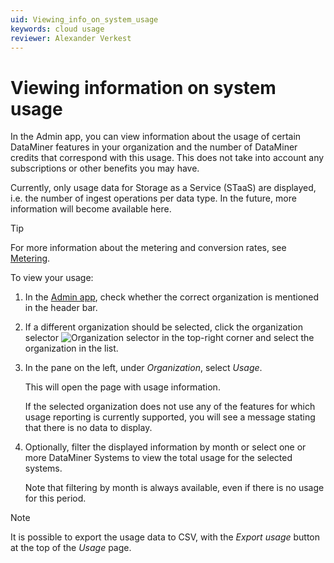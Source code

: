 ```yaml
---
uid: Viewing_info_on_system_usage
keywords: cloud usage
reviewer: Alexander Verkest
---
```


# Viewing information on system usage

In the Admin app, you can view information about the usage of certain DataMiner features in your organization and the number of DataMiner credits that correspond with this usage. This does not take into account any subscriptions or other benefits you may have.

Currently, only usage data for Storage as a Service (STaaS) are displayed, i.e. the number of ingest operations per data type. In the future, more information will become available here.

> [!TIP]
> For more information about the metering and conversion rates, see [Metering](xref:Pricing_Usage_based_service#metering-units).

To view your usage:

1. In the [Admin app](xref:Accessing_the_Admin_app), check whether the correct organization is mentioned in the header bar.

1. If a different organization should be selected, click the organization selector ![Organization selector](~/dataminer/images/Cloud_Admin_Selector_icon.png) in the top-right corner and select the organization in the list.

1. In the pane on the left, under *Organization*, select *Usage*.

   This will open the page with usage information.

   If the selected organization does not use any of the features for which usage reporting is currently supported, you will see a message stating that there is no data to display.

1. Optionally, filter the displayed information by month or select one or more DataMiner Systems to view the total usage for the selected systems.

   Note that filtering by month is always available, even if there is no usage for this period.

> [!NOTE]
> It is possible to export the usage data to CSV, with the *Export usage* button at the top of the *Usage* page.<!-- RN 41117 -->
